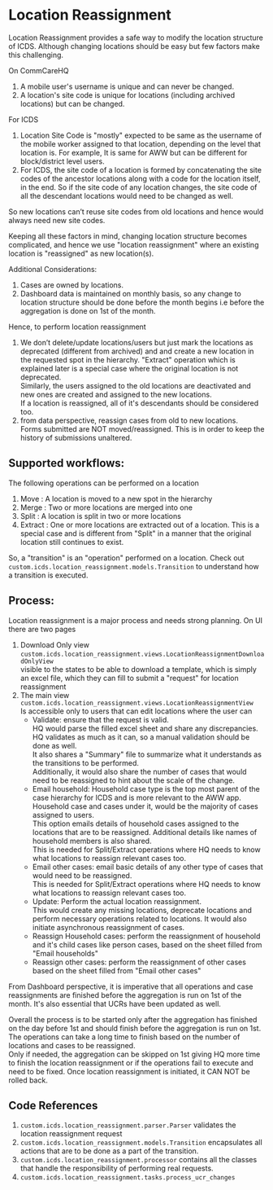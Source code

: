 Location Reassignment
===============================

Location Reassignment provides a safe way to modify the location structure of ICDS. Although changing locations should be easy but few factors make this challenging.

On CommCareHQ
1. A mobile user's username is unique and can never be changed.
2. A location's site code is unique for locations (including archived locations) but can be changed.

For ICDS
1. Location Site Code is "mostly" expected to be same as the username of the mobile worker assigned to that location, depending on the level that location is.
   For example, It is same for AWW but can be different for block/district level users.
2. For ICDS, the site code of a location is formed by concatenating the site codes of the ancestor locations along with a code for the location itself, in the end. So if the site code of any location changes, the site code of all the descendant locations would need to be changed as well.

So new locations can’t reuse site codes from old locations and hence would always need new site codes.

Keeping all these factors in mind, changing location structure becomes complicated, and hence we use "location reassignment" where an existing location is "reassigned" as new location(s).

Additional Considerations:
1. Cases are owned by locations.
2. Dashboard data is maintained on monthly basis, so any change to location structure should be done before the month begins i.e before the aggregation is done on 1st of the month.

Hence, to perform location reassignment
1. We don’t delete/update locations/users but just mark the locations as deprecated (different from archived) and and create a new location in the requested spot in the hierarchy. "Extract" operation which is explained later is a special case where the original location is not deprecated.<br/>
   Similarly, the users assigned to the old locations are deactivated and new ones are created and assigned to the new locations.<br/>
   If a location is reassigned, all of it's descendants should be considered too.
2. from data perspective, reassign cases from old to new locations.<br/>
   Forms submitted are NOT moved/reassigned. This is in order to keep the history of submissions unaltered.

Supported workflows:
-------------------------------
The following operations can be performed on a location
1. Move : A location is moved to a new spot in the hierarchy
2. Merge : Two or more locations are merged into one
3. Split : A location is split in two or more locations
4. Extract : One or more locations are extracted out of a location. This is a special case and is different from "Split" in a manner that the original location still continues to exist.

So, a "transition" is an "operation" performed on a location.
Check out `custom.icds.location_reassignment.models.Transition` to understand how a transition is executed.

Process:
-------------------------------
Location reassignment is a major process and needs strong planning.
On UI there are two pages
1. Download Only view `custom.icds.location_reassignment.views.LocationReassignmentDownloadOnlyView` <br/>
   visible to the states to be able to download a template, which is simply an excel file, which they can fill to submit a "request" for location reassignment
2. The main view `custom.icds.location_reassignment.views.LocationReassignmentView` <br/>
   Is accessible only to users that can edit locations where the user can
   - Validate: ensure that the request is valid.<br/>HQ would parse the filled excel sheet and share any discrepancies. HQ validates as much as it can, so a manual validation should be done as well.<br/>It also shares a "Summary" file to summarize what it understands as the transitions to be performed.<br/>Additionally, it would also share the number of cases that would need to be reassigned to hint about the scale of the change.
   - Email household: Household case type is the top most parent of the case hierarchy for ICDS and is more relevant to the AWW app. Household case and cases under it, would be the majority of cases assigned to users.<br/>This option emails details of household cases assigned to the locations that are to be reassigned. Additional details like names of household members is also shared.<br/>This is needed for Split/Extract operations where HQ needs to know what locations to reassign relevant cases too.
   - Email other cases: email basic details of any other type of cases that would need to be reassigned.<br/>This is needed for Split/Extract operations where HQ needs to know what locations to reassign relevant cases too.
   - Update: Perform the actual location reassignment.<br/>This would create any missing locations, deprecate locations and perform necessary operations related to locations. It would also initiate asynchronous reassignment of cases.
   - Reassign Household cases: perform the reassignment of household and it's child cases like person cases, based on the sheet filled from "Email households"
   - Reassign other cases: perform the reassignment of other cases based on the sheet filled from "Email other cases"

From Dashboard perspective, it is imperative that all operations and case reassignments are finished before the aggregation is run on 1st of the month.
It's also essential that UCRs have been updated as well.

Overall the process is to be started only after the aggregation has finished on the day before 1st and should finish before the aggregation is run on 1st.<br/>
The operations can take a long time to finish based on the number of locations and cases to be reassigned.<br/>
Only if needed, the aggregation can be skipped on 1st giving HQ more time to finish the location reassignment or if the operations fail to execute and need to be fixed. Once location reassignment is initiated, it CAN NOT be rolled back.

Code References
-------------------------------
1. `custom.icds.location_reassignment.parser.Parser` validates the location reassignment request
2. `custom.icds.location_reassignment.models.Transition` encapsulates all actions that are to be done as a part of the transition.
3. `custom.icds.location_reassignment.processor` contains all the classes that handle the responsibility of performing real requests.
4. `custom.icds.location_reassignment.tasks.process_ucr_changes` 